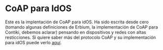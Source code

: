 # CoAP para IdOS
Este es la implentación de CoAP para idOS. Ha sido escrita desde cero (tomando algunas definiciones de Erbium, la implementación de CoAP para Contiki, debemos aclarar) pensando en dispositivos y redes con altas resticciones. Si quiere saber más del protocolo CoAP y su implementación para idOS puede verlo [aquí](docs/coap_protocol.md).
